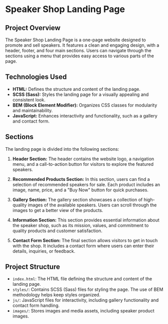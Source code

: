 # Speaker Shop Landing Page

## Project Overview
The Speaker Shop Landing Page is a one-page website designed to promote and sell speakers. It features a clean and engaging design, with a header, footer, and four main sections. Users can navigate through the sections using a menu that provides easy access to various parts of the page.

## Technologies Used
- **HTML:** Defines the structure and content of the landing page.
- **SCSS (Sass):** Styles the landing page for a visually appealing and consistent look.
- **BEM (Block Element Modifier):** Organizes CSS classes for modularity and maintainability.
- **JavaScript:** Enhances interactivity and functionality, such as a gallery and contact form.

## Sections
The landing page is divided into the following sections:

1. **Header Section:** The header contains the website logo, a navigation menu, and a call-to-action button for visitors to explore the featured speakers.

2. **Recommended Products Section:** In this section, users can find a selection of recommended speakers for sale. Each product includes an image, name, price, and a "Buy Now" button for quick purchases.

3. **Gallery Section:** The gallery section showcases a collection of high-quality images of the available speakers. Users can scroll through the images to get a better view of the products.

4. **Information Section:** This section provides essential information about the speaker shop, such as its mission, values, and commitment to quality products and customer satisfaction.

5. **Contact Form Section:** The final section allows visitors to get in touch with the shop. It includes a contact form where users can enter their details, inquiries, or feedback.

## Project Structure
- `index.html`: The HTML file defining the structure and content of the landing page.
- `styles/`: Contains SCSS (Sass) files for styling the page. The use of BEM methodology helps keep styles organized.
- `js/`: JavaScript files for interactivity, including gallery functionality and contact form handling.
- `images/`: Stores images and media assets, including speaker product images.

